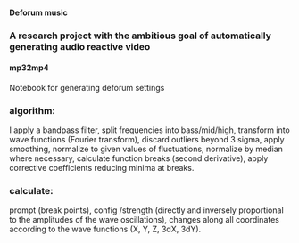 #### Deforum music

### A research project with the ambitious goal of automatically generating audio reactive video

#### mp32mp4
Notebook for generating deforum settings

### algorithm:
I apply a bandpass filter,
split frequencies into bass/mid/high,
transform into wave functions (Fourier transform),
discard outliers beyond 3 sigma,
apply smoothing,
normalize to given values of fluctuations,
normalize by median where necessary,
calculate function breaks (second derivative),
apply corrective coefficients reducing minima at breaks.

### calculate:
prompt (break points),
config /strength (directly and inversely proportional to the amplitudes of the wave oscillations),
changes along all coordinates according to the wave functions (X, Y, Z, 3dX, 3dY).
